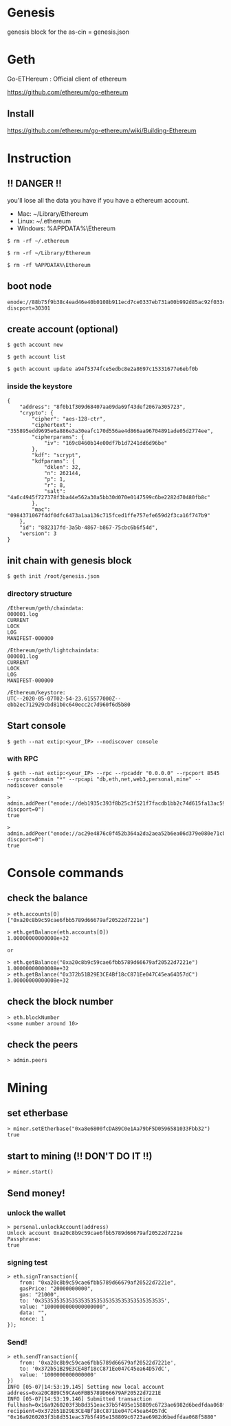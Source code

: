 # Genesis
genesis block for the as-cin
= genesis.json

# Geth
Go-ETHereum : Official client of ethereum

https://github.com/ethereum/go-ethereum

## Install
https://github.com/ethereum/go-ethereum/wiki/Building-Ethereum


# Instruction
## !! DANGER !! 

you'll lose all the data you have if you have a ethereum account.

* Mac: ~/Library/Ethereum
* Linux: ~/.ethereum
* Windows: %APPDATA%\Ethereum

```
$ rm -rf ~/.ethereum

$ rm -rf ~/Library/Ethereum

$ rm -rf %APPDATA%\Ethereum
```

## boot node
```
enode://88b75f9b38c4ead46e40b0108b911ecd7ce0337eb731a00b992d85ac92f033cfecba90f9d62155ad622754bf50b7f9243145374f0a68bf923072365a91175993@172.16.0.48:0?discport=30301
```

## create account (optional)

```
$ geth account new
```

```
$ geth account list
```

```
$ geth account update a94f5374fce5edbc8e2a8697c15331677e6ebf0b
```

### inside the keystore 
```
{
    "address": "8f0b1f309d68407aa09da69f43def2067a305723",
    "crypto": {
        "cipher": "aes-128-ctr",
        "ciphertext": "355895edd9695e6a886e3a30eafc170d556ae4d866aa96704891ade05d2774ee",
        "cipherparams": {
            "iv": "169c8460b14e00df7b1d7241dd6d96be"
        },
        "kdf": "scrypt",
        "kdfparams": {
            "dklen": 32,
            "n": 262144,
            "p": 1,
            "r": 8,
            "salt": "4a6c4945f727378f3ba44e562a30a5bb30d070e0147599c6be2282d70480fb8c"
        },
        "mac": "0984371067f4df0dfc6473a1aa136c715fced1ffe757efe659d2f3ca16f747b9"
    },
    "id": "882317fd-3a5b-4867-b867-75cbc6b6f54d",
    "version": 3
}
```

## init chain with genesis block
```
$ geth init /root/genesis.json
```

### directory structure

```
/Ethereum/geth/chaindata:
000001.log
CURRENT
LOCK
LOG
MANIFEST-000000

/Ethereum/geth/lightchaindata:
000001.log
CURRENT
LOCK
LOG
MANIFEST-000000

/Ethereum/keystore:
UTC--2020-05-07T02-54-23.615577000Z--ebb2ec712929cbd81b0c640ecc2c7d960f6d5b80
```


## Start console
```
$ geth --nat extip:<your_IP> --nodiscover console 
```

### with RPC
```
$ geth --nat extip:<your_IP> --rpc --rpcaddr "0.0.0.0" --rpcport 8545 --rpccorsdomain "*" --rpcapi "db,eth,net,web3,personal,mine" --nodiscover console
```

```
> admin.addPeer("enode://deb1935c393f8b25c3f521f7facdb1bb2c74d615fa13ac593ba72b2dcefa8783d8589d3e4350bdb30728486f309cccaf56e0cd2391a1f99ff45618a056627593@172.16.0.48:30303?discport=0")
true

> admin.addPeer("enode://ac29e4876c0f452b364a2da2aea52b6ea06d379e080e71cb2e98a6fc27379df2ab66c0b4972f026c7f34396584b112c966567d40512e7fb9c6d7fbf262afedaf@172.16.0.54:30303?discport=0")
true
```

# Console commands

## check the balance
```
> eth.accounts[0]
["0xa20c8b9c59cae6fbb5789d66679af20522d7221e"]
```

```
> eth.getBalance(eth.accounts[0])
1.00000000000008e+32

or

> eth.getBalance("0xa20c8b9c59cae6fbb5789d66679af20522d7221e")
1.00000000000008e+32
> eth.getBalance("0x372b51B29E3CE4Bf18cC871Ee047C45ea64D57dC")
1.00000000000008e+32
```

## check the block number
```
> eth.blockNumber
<some number around 10>
```

## check the peers
```
> admin.peers
```

# Mining
## set etherbase
```
> miner.setEtherbase("0xa8e6800fcDA89C0e1Aa79bF5D0596581033Fbb32")
true
```

## start to mining (!! DON'T DO IT !!)
```
> miner.start()
```

## Send money!
### unlock the wallet
```
> personal.unlockAccount(address)
Unlock account 0xa20c8b9c59cae6fbb5789d66679af20522d7221e
Passphrase: 
true
```

### signing test
```
> eth.signTransaction({
    from: "0xa20c8b9c59cae6fbb5789d66679af20522d7221e",
    gasPrice: "20000000000",
    gas: "21000",
    to: '0x3535353535353535353535353535353535353535',
    value: "1000000000000000000",
    data: "",
    nonce: 1
});
```

### Send!
```
> eth.sendTransaction({
    from: '0xa20c8b9c59cae6fbb5789d66679af20522d7221e',
    to: '0x372b51B29E3CE4Bf18cC871Ee047C45ea64D57dC',
    value: '1000000000000000'
})
INFO [05-07|14:53:19.145] Setting new local account                address=0xa20C8B9C59CAe6FBB5789D66679AF20522d7221E
INFO [05-07|14:53:19.146] Submitted transaction                    fullhash=0x16a9260203f3b8d351eac37b5f495e158809c6723ae6982d6bedfdaa068f5880 recipient=0x372b51B29E3CE4Bf18cC871Ee047C45ea64D57dC
"0x16a9260203f3b8d351eac37b5f495e158809c6723ae6982d6bedfdaa068f5880"
```